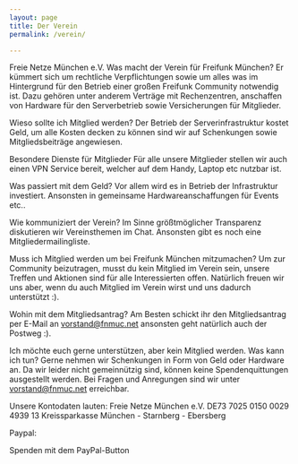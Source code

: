 ```yaml
---
layout: page
title: Der Verein
permalink: /verein/

---
```


Freie Netze München e.V.
Was macht der Verein für Freifunk München?
Er kümmert sich um rechtliche Verpflichtungen sowie um alles was im Hintergrund für den Betrieb einer großen Freifunk Community notwendig ist. Dazu gehören unter anderem Verträge mit Rechenzentren, anschaffen von Hardware für den Serverbetrieb sowie Versicherungen für Mitglieder.

Wieso sollte ich Mitglied werden?
Der Betrieb der Serverinfrastruktur kostet Geld, um alle Kosten decken zu können sind wir auf Schenkungen sowie Mitgliedsbeiträge angewiesen.

Besondere Dienste für Mitglieder
Für alle unsere Mitglieder stellen wir auch einen VPN Service bereit, welcher auf dem Handy, Laptop etc nutzbar ist.

Was passiert mit dem Geld?
Vor allem wird es in Betrieb der Infrastruktur investiert. Ansonsten in gemeinsame Hardwareanschaffungen für Events etc..

Wie kommuniziert der Verein?
Im Sinne größtmöglicher Transparenz diskutieren wir Vereinsthemen im Chat. Ansonsten gibt es noch eine Mitgliedermailingliste.

Muss ich Mitglied werden um bei Freifunk München mitzumachen?
Um zur Community beizutragen, musst du kein Mitglied im Verein sein, unsere Treffen und Aktionen sind für alle Interessierten offen. Natürlich freuen wir uns aber, wenn du auch Mitglied im Verein wirst und uns dadurch unterstützt :).

Wohin mit dem Mitgliedsantrag?
Am Besten schickt ihr den Mitgliedsantrag per E-Mail an vorstand@fnmuc.net ansonsten geht natürlich auch der Postweg :).

Ich möchte euch gerne unterstützen, aber kein Mitglied werden. Was kann ich tun?
Gerne nehmen wir Schenkungen in Form von Geld oder Hardware an. Da wir leider nicht gemeinnützig sind, können keine Spendenquittungen ausgestellt werden. Bei Fragen und Anregungen sind wir unter vorstand@fnmuc.net erreichbar.

Unsere Kontodaten lauten:
Freie Netze München e.V.
DE73 7025 0150 0029 4939 13
Kreissparkasse München - Starnberg - Ebersberg

Paypal:

Spenden mit dem PayPal-Button 

